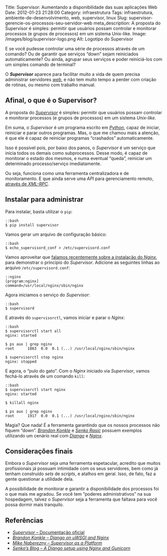 Title: Supervisor: Aumentando a disponibilidade das suas aplicações Web
Date: 2012-01-23 21:28:00
Category: infraestrutura
Tags: infraestrutura, ambiente-de-desenvolvimento, web, supervisor, linux
Slug: supervisor-gerencie-os-processos-seu-servidor-web
meta_description: A proposta do Supervisor é simples: permitir que usuários possam controlar e monitorar processos (e grupos de processos) em um sistema Unix-like.
Image: /images/blog/supervisor-logo.png
Alt: Logotipo do Supervisor

E se você pudesse controlar uma série de processos
através de um comando? Ou de garantir que serviços “down” sejam
reiniciados automaticamente? Ou ainda, agrupar seus serviços e poder
reiniciá-los com um simples comando de terminal?

<!-- PELICAN_END_SUMMARY -->

O **_Supervisor_** aparece para facilitar muito a vida de quem precisa
administrar servidores [*web*][], e não tem muito tempo a perder com
criação de rotinas, ou mesmo com trabalho manual.

## Afinal, o que é o Supervisor?

A proposta do [*Supervisor*][] é simples: permitir que usuários possam
controlar e monitorar processos (e grupos de processos) em um sistema
_Unix-like_.

Em suma, o _Supervisor_ é um programa escrito em [*Python*][], capaz de
iniciar, reiniciar e parar outros programas. Mas, o que me chamou mais a
atenção, é que ele é capaz de reiniciar programas “crashados”
automaticamente.

Isso é possível pois, por baixo dos panos, o _Supervisor_ é um serviço
que inicia todos os demais como subprocessos. Desse modo, é capaz de
monitorar o estado dos mesmos, e numa eventual “queda”, reiniciar um
determinado processo/serviço imediatamente.

Ou seja, funciona como uma ferramenta centralizadora e de monitoramento.
E que ainda serve uma _API_ para gerenciamento remoto, [através de *XML-RPC*][].

## Instalar para administrar

Para instalar, basta utilizar o `pip`:

    ::bash
    $ pip install supervisor

Vamos gerar um arquivo de configuração básico:

    ::bash
    $ echo_supervisord_conf > /etc/supervisord.conf

Vamos aproveitar que [falamos recentemente sobre a instalação do *Nginx*][],
para demonstrar o princípio do _Supervisor_. Adicione as
seguintes linhas ao arquivo `/etc/supervisord.conf`:

    ::nginx
    [program:nginx]
    command=/usr/local/nginx/sbin/nginx

Agora iniciamos o serviço do _Supervisor_:

    ::bash
    $ supervisord

E através do `supervisorctl`, vamos iniciar e parar o _Nginx_:

    ::bash
    $ supervisorctl start all
    nginx: started

    $ ps aux | grep nginx
    root      1863  0.0  0.1 (...) /usr/local/nginx/sbin/nginx

    $ supervisorctl stop nginx
    nginx: stopped

E agora, o “pulo do gato”. Com o _Nginx_ iniciado via _Supervisor_,
vamos fechá-lo através de um comando `kill`:

    ::bash
    $ supervisorctl start nginx
    nginx: started

    $ killall nginx

    $ ps aux | grep nginx
    root      1917  0.0  0.1 (...) /usr/local/nginx/sbin/nginx

Magia? Que nada! É a ferramenta garantindo que os nossos processos não
fiquem “down”. [*Brandon Konkle*][] e [*Senko Rasic*][] possuem exemplos
utilizando um cenário real com [*Django*][] e [*Nginx*][].

## Considerações finais

Embora o _Supervisor_ seja uma ferramenta espetacular, acredito que
muitos profissionais já possuam intimidade com os seus servidores, bem
como já tenham construído _sets_ de _scripts_, e atalhos em geral. Isso,
de fato, faz a gente questionar a utilidade dela.

A possibilidade de monitorar e garantir a disponibilidade dos processos
foi o que mais me agradou. Se você tem “poderes administrativos” na sua
hospedagem, talvez o _Supervisor_ seja a ferramenta que faltava para
você possa dormir mais tranquilo.

## Referências

- [*Supervisor* – Documentação oficial][]
- [*Brandon Konkle – Django on uWSGI and Nginx*][]
- [*Mike Naberezny – Supervisor as a Platform*][]
- [*Senko’s Blog – A Django setup using Nginx and Gunicorn*][]

[*web*]: {tag}web "Leia mais sobre Web"
[*supervisor*]: http://supervisord.org/ "Conheça o projeto Supervisor"
[*python*]: {tag}python "Leia mais sobre Python"
[através de *xml-rpc*]: http://supervisord.org/api.html "Leia mais sobre a API do Supervisor"
[falamos recentemente sobre a instalação do *nginx*]: {filename}/nginx-poderoso-rapido-e-facil.md "Nginx: Poderoso, rápido e fácil"
[*brandon konkle*]: http://brandonkonkle.com/blog/2010/sep/14/django-uwsgi-and-nginx/ "Django on uWSGI and Nginx"
[*senko rasic*]: http://senko.net/en/django-nginx-gunicorn/ "A Django setup using Nginx and Gunicorn"
[*django*]: {tag}django "Leia mais sobre Django"
[*nginx*]: {tag}nginx "Leia mais sobre Nginx"
[*supervisor* – documentação oficial]: http://supervisord.org/ "Supervisor - A process control system"
[*brandon konkle – django on uwsgi and nginx*]: http://brandonkonkle.com/blog/2010/sep/14/django-uwsgi-and-nginx/ "Saiba como montar um servidor Nginx com Django, uWSGI e Supervisor"
[*mike naberezny – supervisor as a platform*]: http://www.plope.com/static/misc/supervisor-pycon2008.pdf "Apresentação para a PyCon 2008, sobre Supervisor"
[*senko’s blog – a django setup using nginx and gunicorn*]: http://senko.net/en/django-nginx-gunicorn/ "Um ótimo exemplo de uso do Nginx, Django e Supervisor"
